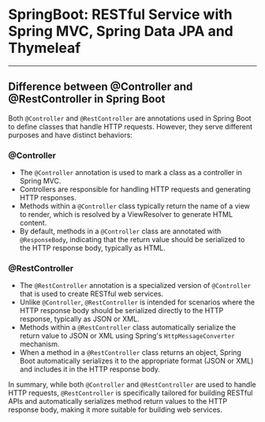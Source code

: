 # SpringBoot: RESTful Service with Spring MVC, Spring Data JPA and Thymeleaf

---

## Difference between @Controller and @RestController in Spring Boot

Both `@Controller` and `@RestController` are annotations used in Spring Boot to define classes that handle HTTP requests. However, they serve different purposes and have distinct behaviors:

### @Controller

- The `@Controller` annotation is used to mark a class as a controller in Spring MVC.
- Controllers are responsible for handling HTTP requests and generating HTTP responses.
- Methods within a `@Controller` class typically return the name of a view to render, which is resolved by a ViewResolver to generate HTML content.
- By default, methods in a `@Controller` class are annotated with `@ResponseBody`, indicating that the return value should be serialized to the HTTP response body, typically as HTML.

### @RestController

- The `@RestController` annotation is a specialized version of `@Controller` that is used to create RESTful web services.
- Unlike `@Controller`, `@RestController` is intended for scenarios where the HTTP response body should be serialized directly to the HTTP response, typically as JSON or XML.
- Methods within a `@RestController` class automatically serialize the return value to JSON or XML using Spring's `HttpMessageConverter` mechanism.
- When a method in a `@RestController` class returns an object, Spring Boot automatically serializes it to the appropriate format (JSON or XML) and includes it in the HTTP response body.

In summary, while both `@Controller` and `@RestController` are used to handle HTTP requests, `@RestController` is specifically tailored for building RESTful APIs and automatically serializes method return values to the HTTP response body, making it more suitable for building web services.